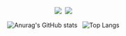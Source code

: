 <div align=center>
<img src="https://img.shields.io/badge/Python-0098FF?style=flat-square&logo=python&logoColor=white"/></a>&nbsp;
<img src="https://img.shields.io/badge/Node.js-99CC00?style=flat-square&logo=node.js&logoColor=white"/></a>
</div>

<div align=center>
  
 ![Anurag's GitHub stats](https://github-readme-stats.vercel.app/api?username=FDc0d3&show_icons=true&theme=vue)&nbsp;&nbsp;
 ![Top Langs](https://github-readme-stats.vercel.app/api/top-langs/?username=FDc0d3&layout=compact&theme=vue)</div>
